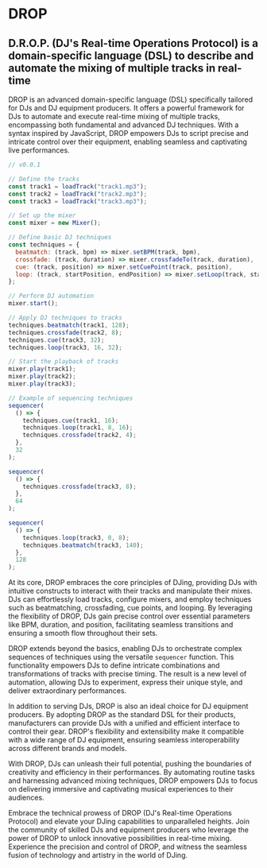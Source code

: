 # DROP
## D.R.O.P. (DJ's Real-time Operations Protocol) is a domain-specific language (DSL) to describe and automate the mixing of multiple tracks in real-time

DROP is an advanced domain-specific language (DSL) specifically tailored for DJs and DJ equipment producers. It offers a powerful framework for DJs to automate and execute real-time mixing of multiple tracks, encompassing both fundamental and advanced DJ techniques. With a syntax inspired by JavaScript, DROP empowers DJs to script precise and intricate control over their equipment, enabling seamless and captivating live performances.

```javascript
// v0.0.1

// Define the tracks
const track1 = loadTrack("track1.mp3");
const track2 = loadTrack("track2.mp3");
const track3 = loadTrack("track3.mp3");

// Set up the mixer
const mixer = new Mixer();

// Define basic DJ techniques
const techniques = {
  beatmatch: (track, bpm) => mixer.setBPM(track, bpm),
  crossfade: (track, duration) => mixer.crossfadeTo(track, duration),
  cue: (track, position) => mixer.setCuePoint(track, position),
  loop: (track, startPosition, endPosition) => mixer.setLoop(track, startPosition, endPosition),
};

// Perform DJ automation
mixer.start();

// Apply DJ techniques to tracks
techniques.beatmatch(track1, 128);
techniques.crossfade(track2, 8);
techniques.cue(track3, 32);
techniques.loop(track3, 16, 32);

// Start the playback of tracks
mixer.play(track1);
mixer.play(track2);
mixer.play(track3);

// Example of sequencing techniques
sequencer(
  () => {
    techniques.cue(track1, 16);
    techniques.loop(track1, 8, 16);
    techniques.crossfade(track2, 4);
  },
  32
);

sequencer(
  () => {
    techniques.crossfade(track3, 8);
  },
  64
);

sequencer(
  () => {
    techniques.loop(track3, 0, 8);
    techniques.beatmatch(track3, 140);
  },
  128
);
```

At its core, DROP embraces the core principles of DJing, providing DJs with intuitive constructs to interact with their tracks and manipulate their mixes. DJs can effortlessly load tracks, configure mixers, and employ techniques such as beatmatching, crossfading, cue points, and looping. By leveraging the flexibility of DROP, DJs gain precise control over essential parameters like BPM, duration, and position, facilitating seamless transitions and ensuring a smooth flow throughout their sets.

DROP extends beyond the basics, enabling DJs to orchestrate complex sequences of techniques using the versatile `sequencer` function. This functionality empowers DJs to define intricate combinations and transformations of tracks with precise timing. The result is a new level of automation, allowing DJs to experiment, express their unique style, and deliver extraordinary performances.

In addition to serving DJs, DROP is also an ideal choice for DJ equipment producers. By adopting DROP as the standard DSL for their products, manufacturers can provide DJs with a unified and efficient interface to control their gear. DROP's flexibility and extensibility make it compatible with a wide range of DJ equipment, ensuring seamless interoperability across different brands and models.

With DROP, DJs can unleash their full potential, pushing the boundaries of creativity and efficiency in their performances. By automating routine tasks and harnessing advanced mixing techniques, DROP empowers DJs to focus on delivering immersive and captivating musical experiences to their audiences.

Embrace the technical prowess of DROP (DJ's Real-time Operations Protocol) and elevate your DJing capabilities to unparalleled heights. Join the community of skilled DJs and equipment producers who leverage the power of DROP to unlock innovative possibilities in real-time mixing. Experience the precision and control of DROP, and witness the seamless fusion of technology and artistry in the world of DJing.
